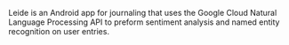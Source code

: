 Leide is an Android app for journaling that uses the Google Cloud Natural Language Processing API to preform sentiment
analysis and named entity recognition on user entries.